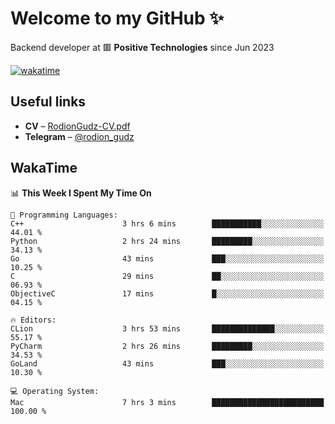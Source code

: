 # Welcome to my GitHub ✨

Backend developer at 🟥 **Positive Technologies** since Jun 2023

[![wakatime](https://wakatime.com/badge/user/f84f6fea-179f-4f5d-a4f0-4e45b7070455.svg)](https://wakatime.com/@f84f6fea-179f-4f5d-a4f0-4e45b7070455)  

  
## Useful links
- **CV** – [RodionGudz-CV.pdf](https://github.com/rodion-gudz/rodion-gudz/files/12843067/RodionGudz-CV.pdf)
- **Telegram** – [@rodion_gudz](https://t.me/rodion_gudz)

## WakaTime

<!--START_SECTION:waka-->
📊 **This Week I Spent My Time On** 

```text
💬 Programming Languages: 
C++                      3 hrs 6 mins        ███████████░░░░░░░░░░░░░░   44.01 % 
Python                   2 hrs 24 mins       █████████░░░░░░░░░░░░░░░░   34.13 % 
Go                       43 mins             ███░░░░░░░░░░░░░░░░░░░░░░   10.25 % 
C                        29 mins             ██░░░░░░░░░░░░░░░░░░░░░░░   06.93 % 
ObjectiveC               17 mins             █░░░░░░░░░░░░░░░░░░░░░░░░   04.15 % 

🔥 Editors: 
CLion                    3 hrs 53 mins       ██████████████░░░░░░░░░░░   55.17 % 
PyCharm                  2 hrs 26 mins       █████████░░░░░░░░░░░░░░░░   34.53 % 
GoLand                   43 mins             ███░░░░░░░░░░░░░░░░░░░░░░   10.30 % 

💻 Operating System: 
Mac                      7 hrs 3 mins        █████████████████████████   100.00 % 
```


<!--END_SECTION:waka-->

